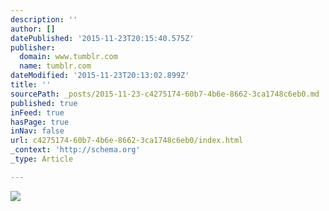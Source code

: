 ```yaml
---
description: ''
author: []
datePublished: '2015-11-23T20:15:40.575Z'
publisher:
  domain: www.tumblr.com
  name: tumblr.com
dateModified: '2015-11-23T20:13:02.899Z'
title: ''
sourcePath: _posts/2015-11-23-c4275174-60b7-4b6e-8662-3ca1748c6eb0.md
published: true
inFeed: true
hasPage: true
inNav: false
url: c4275174-60b7-4b6e-8662-3ca1748c6eb0/index.html
_context: 'http://schema.org'
_type: Article

---
```

![](https://41.media.tumblr.com/73de413c513ba00ab3ebda184f396908/tumblr_nuf56lK6ES1ug5voko1_540.jpg)